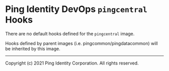 
# Ping Identity DevOps `pingcentral` Hooks
There are no default hooks defined for the `pingcentral` image.

Hooks defined by parent images (i.e. pingcommon/pingdatacommon)
will be inherited by this image.

---

Copyright (c) 2021 Ping Identity Corporation. All rights reserved.

